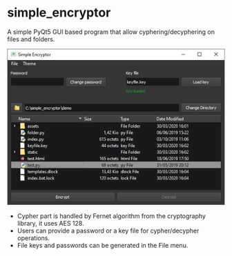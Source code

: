 # simple_encryptor

A simple PyQt5 GUI based program that allow cyphering/decyphering on files and folders.

![alt text](https://raw.githubusercontent.com/thomasvalette/simple_encryptor/master/assets/screenshot.png)

- Cypher part is handled by Fernet algorithm from the cryptography library, it uses AES 128.
- Users can provide a password or a key file for cypher/decypher operations.
- File keys and passwords can be generated in the File menu.